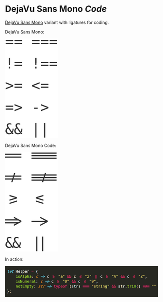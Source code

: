 # DejaVu Sans Mono *Code*

[DejaVu Sans Mono](https://dejavu-fonts.github.io/) variant with ligatures for coding.

DejaVu Sans Mono:

![DejaVu Sans Mono](assets/dejavu-sans-mono.png)

DejaVu Sans Mono Code:

![DejaVu Sans Mono Code](assets/dejavu-sans-mono-code.png)

In action:

![Javascript code](assets/js.png)
